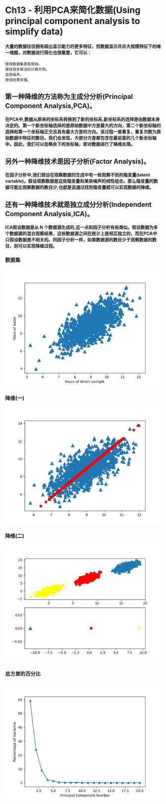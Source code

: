 # Ch13 - 利用PCA来简化数据(Using principal component analysis to simplify data)

#### 大量的数据往往拥有超出显示能力的更多特征，但数据显示并非大规模特征下的唯一难题，对数据进行简化也很重要，它可以：
```
使得数据集更易使用。
降低很多算法的计算开销。
去除噪声。
使得结果易懂。
```
## 第一种降维的方法称为主成分分析(Principal Component Analysis,PCA)。
#### 在PCA中,数据从原来的坐标系转换到了新的坐标系,新坐标系的选择是由数据本身决定的。第一个新坐标轴选择的是原始数据中方差最大的方向，第二个新坐标轴的选择和第一个坐标轴正交且具有最大方差的方向。该过程一直重复，重复次数为原始数据中特征的数目。我们会发现，大部分方差都包含在最前面的几个新坐标轴中。因此，我们可以忽略余下的坐标轴，即对数据进行了降维处理。

## 另外一种降维技术是因子分析(Factor Analysis)。
#### 在因子分析中,我们假设在观察数据的生成中有一些观察不到的隐变量(latent variable)。假设观察数据是这些隐变量和某些噪声的线性组合。那么隐变量的数据可能比观察数据的数目少,也就是说通过找到隐变量就可以实现数据的降维。

## 还有一种降维技术就是独立成分分析(Independent Component Analysis,ICA)。
#### ICA假设数据是从 N 个数据源生成的,这一点和因子分析有些类似。假设数据为多个数据源的混合观察结果，这些数据源之间在统计上是相互独立的，而在PCA中只假设数据是不相关的。同因子分析一样，如果数据源的数目少于观察数据的数目，则可以实现降维过程。

### 数据集
![数据集.png](screenshot/数据集.png)

### 降维(一)
![降维.png](screenshot/降维.png)

### 降维(二)
![降维2.png](screenshot/降维2.png)

### 总方差的百分比
![方差百分比.png](screenshot/方差百分比.png)
